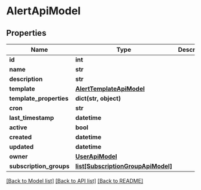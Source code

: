 # AlertApiModel

## Properties
Name | Type | Description | Notes
------------ | ------------- | ------------- | -------------
**id** | **int** |  | [optional] 
**name** | **str** |  | [optional] 
**description** | **str** |  | [optional] 
**template** | [**AlertTemplateApiModel**](AlertTemplateApiModel.md) |  | [optional] 
**template_properties** | **dict(str, object)** |  | [optional] 
**cron** | **str** |  | [optional] 
**last_timestamp** | **datetime** |  | [optional] 
**active** | **bool** |  | [optional] 
**created** | **datetime** |  | [optional] 
**updated** | **datetime** |  | [optional] 
**owner** | [**UserApiModel**](UserApiModel.md) |  | [optional] 
**subscription_groups** | [**list[SubscriptionGroupApiModel]**](SubscriptionGroupApiModel.md) |  | [optional] 

[[Back to Model list]](../README.md#documentation-for-models) [[Back to API list]](../README.md#documentation-for-api-endpoints) [[Back to README]](../README.md)


